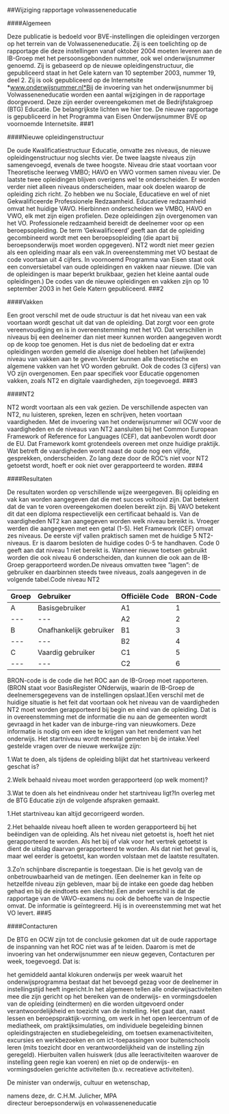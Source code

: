 <meta http-equiv='Content-Type' content='text/html; charset=utf-8' />

##Wijziging rapportage volwasseneneducatie

####Algemeen

Deze publicatie is bedoeld voor BVE-instellingen die opleidingen verzorgen op het terrein van de Volwasseneneducatie. Zij is een toelichting op de rapportage die deze instellingen vanaf oktober 2004 moeten leveren aan de IB-Groep met het persoonsgebonden nummer, ook wel onderwijsnummer genoemd. Zij is gebaseerd op de nieuwe opleidingenstructuur, die gepubliceerd staat in het Gele katern van 10 september 2003, nummer 19, deel 2. Zij is ook gepubliceerd op de Internetsite *www.onderwijsnummer.nl*Bij de invoering van het onderwijsnummer bij Volwasseneneducatie worden een aantal wijzigingen in de rapportage doorgevoerd. Deze zijn eerder overeengekomen met de Bedrijfstakgroep (BTG) Educatie. De belangrijkste lichten we hier toe. De nieuwe rapportage is gepubliceerd in het Programma van Eisen Onderwijsnummer BVE op voornoemde Internetsite.
###1 

####Nieuwe opleidingenstructuur

De oude Kwalificatiestructuur Educatie, omvatte zes niveaus, de nieuwe opleidingenstructuur nog slechts vier. De twee laagste niveaus zijn samengevoegd, evenals de twee hoogste. Niveau drie staat voortaan voor Theoretische leerweg VMBO; HAVO en VWO vormen samen niveau vier. De laatste twee opleidingen blijven overigens wel te onderscheiden. Er worden verder niet alleen niveaus onderscheiden, maar ook doelen waarop de opleiding zich richt. Zo hebben we nu Sociale, Educatieve en wel of niet Gekwalificeerde Professionele Redzaamheid. Educatieve redzaamheid omvat het huidige VAVO. Hierbinnen onderscheiden we VMBO, HAVO en VWO, elk met zijn eigen profielen. Deze opleidingen zijn overgenomen van het VO. Professionele redzaamheid bereidt de deelnemer voor op een beroepsopleiding. De term ’Gekwalificeerd’ geeft aan dat de opleiding gecombineerd wordt met een beroepsopleiding (die apart bij beroepsonderwijs moet worden opgegeven). NT2 wordt niet meer gezien als een opleiding maar als een vak.In overeenstemming met VO bestaat de code voortaan uit 4 cijfers. In voornoemd Programma van Eisen staat ook een conversietabel van oude opleidingen en vakken naar nieuwe. (Die van de opleidingen is maar beperkt bruikbaar, gezien het kleine aantal oude opleidingen.) De codes van de nieuwe opleidingen en vakken zijn op 10 september 2003 in het Gele Katern gepubliceerd.
###2 

####Vakken

Een groot verschil met de oude structuur is dat het niveau van een vak voortaan wordt geschat uit dat van de opleiding. Dat zorgt voor een grote vereenvoudiging en is in overeenstemming met het VO. Dat verschillen in niveaus bij een deelnemer dan niet meer kunnen worden aangegeven wordt op de koop toe genomen. Het is dus niet de bedoeling dat er extra opleidingen worden gemeld die alsenige doel hebben het (afwijkende) niveau van vakken aan te geven.Verder kunnen alle theoretische en algemene vakken van het VO worden gebruikt. Ook de codes (3 cijfers) van VO zijn overgenomen. Een paar specifiek voor Educatie opgenomen vakken, zoals NT2 en digitale vaardigheden, zijn toegevoegd.
###3 

####NT2

NT2 wordt voortaan als een vak gezien. De verschillende aspecten van NT2, nu luisteren, spreken, lezen en schrijven, heten voortaan vaardigheden. Met de invoering van het onderwijsnummer wil OCW voor de vaardigheden en de niveaus van NT2 aansluiten bij het Common European Framework of Reference for Languages (CEF), dat aanbevolen wordt door de EU. Dat Framework komt grotendeels overeen met onze huidige praktijk. Wat betreft de vaardigheden wordt naast de oude nog een vijfde, gesprekken, onderscheiden. Zo lang deze door de ROC’s niet voor NT2 getoetst wordt, hoeft er ook niet over gerapporteerd te worden.
###4 

####Resultaten

De resultaten worden op verschillende wijze weergegeven. Bij opleiding en vak kan worden aangegeven dat die met succes voltooid zijn. Dat betekent dat de van te voren overeengekomen doelen bereikt zijn. Bij VAVO betekent dit dat een diploma respectievelijk een certificaat behaald is. Van de vaardigheden NT2 kan aangegeven worden welk niveau bereikt is. Vroeger werden die aangegeven met een getal (1-5). Het Framework (CEF) omvat zes niveaus. De eerste vijf vallen praktisch samen met de huidige 5 NT2-niveaus. Er is daarom besloten de huidige codes 0-5 te handhaven. Code 0 geeft aan dat niveau 1 niet bereikt is. Wanneer nieuwe toetsen gebruikt worden die ook niveau 6 onderscheiden, dan kunnen die ook aan de IB-Groep gerapporteerd worden.De niveaus omvatten twee ”lagen”: de gebruiker en daarbinnen steeds twee niveaus, zoals aangegeven in de volgende tabel.Code niveau NT2

|Groep |Gebruiker |Officiële Code |BRON-Code |
|:---|:---|:---|:---|
|A |Basisgebruiker |A1 |1 |
| --- | --- |A2 |2 |
|B |Onafhankelijk gebruiker |B1 |3 |
| --- | --- |B2 |4 |
|C |Vaardig gebruiker |C1 |5 |
| --- | --- |C2 |6 |

BRON-code is de code die het ROC aan de IB-Groep moet rapporteren. (BRON staat voor BasisRegister ONderwijs, waarin de IB-Groep de deelnemersgegevens van de instellingen opslaat.)Een verschil met de huidige situatie is het feit dat voortaan ook het niveau van de vaardigheden NT2 moet worden gerapporteerd bij begin en eind van de opleiding. Dat is in overeenstemming met de informatie die nu aan de gemeenten wordt gevraagd in het kader van de inburge-ring van nieuwkomers. Deze informatie is nodig om een idee te krijgen van het rendement van het onderwijs. Het startniveau wordt meestal gemeten bij de intake.Veel gestelde vragen over de nieuwe werkwijze zijn:

1.Wat te doen, als tijdens de opleiding blijkt dat het startniveau verkeerd geschat is?

2.Welk behaald niveau moet worden gerapporteerd (op welk moment)?

3.Wat te doen als het eindniveau onder het startniveau ligt?In overleg met de BTG Educatie zijn de volgende afspraken gemaakt.

1.Het startniveau kan altijd gecorrigeerd worden.

2.Het behaalde niveau hoeft alleen te worden gerapporteerd bij het beëindigen van de opleiding. Als het niveau niet getoetst is, hoeft het niet gerapporteerd te worden. Als het bij of vlak voor het vertrek getoetst is dient de uitslag daarvan gerapporteerd te worden. Als dat niet het geval is, maar wel eerder is getoetst, kan worden volstaan met de laatste resultaten.

3.Zo’n schijnbare discrepantie is toegestaan. Die is het gevolg van de onbetrouwbaarheid van de metingen. (Een deelnemer kan in feite op hetzelfde niveau zijn gebleven, maar bij de intake een goede dag hebben gehad en bij de eindtoets een slechte).Een ander verschil is dat de rapportage van de VAVO-examens nu ook de behoefte van de Inspectie omvat. De informatie is geïntegreerd. Hij is in overeenstemming met wat het VO levert.
###5 

####Contacturen

De BTG en OCW zijn tot de conclusie gekomen dat uit de oude rapportage de inspanning van het ROC niet was af te leiden. Daarom is met de invoering van het onderwijsnummer een nieuw gegeven, Contacturen per week, toegevoegd. Dat is:

het gemiddeld aantal klokuren onderwijs per week waaruit het onderwijsprogramma bestaat dat het bevoegd gezag voor de deelnemer in instellingstijd heeft ingericht.In het algemeen tellen alle onderwijsactiviteiten mee die zijn gericht op het bereiken van de onderwijs- en vormingsdoelen van de opleiding (eindtermen) en die worden uitgevoerd onder verantwoordelijkheid en toezicht van de instelling. Het gaat dan, naast lessen en beroepspraktijk-vorming, om werk in het open leercentrum of de mediatheek, om praktijksimulaties, om individuele begeleiding binnen opleidingstrajecten en studiebegeleiding, om toetsen examenactiviteiten, excursies en werkbezoeken en om ict-toepassingen voor buitenschools leren (mits toezicht door en verantwoordelijkheid van de instelling zijn geregeld). Hierbuiten vallen huiswerk (dus alle leeractiviteiten waarover de instelling geen regie kan voeren) en niet op de onderwijs- en vormingsdoelen gerichte activiteiten (b.v. recreatieve activiteiten). 

De 
minister van onderwijs, cultuur en wetenschap, 

namens deze, 
dr. C.H.M. Julicher, MPA  
directeur beroepsonderwijs en volwasseneneducatie  
